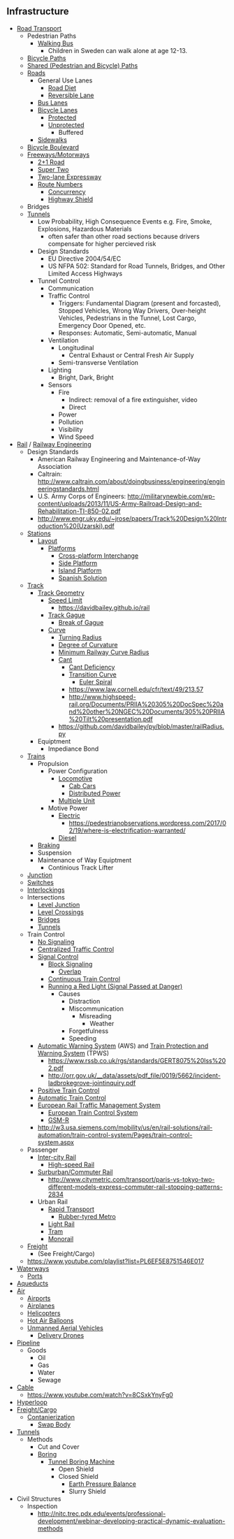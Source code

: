 ## Infrastructure
  * [Road Transport](https://en.wikipedia.org/wiki/Road_transport)
    * Pedestrian Paths
      * [Walking Bus](https://en.wikipedia.org/wiki/Walking_bus)
        * Children in Sweden can walk alone at age 12-13.
    * [Bicycle Paths](https://en.wikipedia.org/wiki/Bike_path)
    * [Shared (Pedestrian and Bicycle) Paths](https://en.wikipedia.org/wiki/Shared_use_path)
    * [Roads](https://en.wikipedia.org/wiki/Road)
      * General Use Lanes
        * [Road Diet](https://en.wikipedia.org/wiki/Road_diet)
        * [Reversible Lane](https://en.wikipedia.org/wiki/Reversible_lane)
      * [Bus Lanes](https://en.wikipedia.org/wiki/Bus_lane)
      * [Bicycle Lanes](https://en.wikipedia.org/wiki/Cycling_infrastructure#Bike_lanes)
        * [Protected](https://en.wikipedia.org/wiki/Cycle_track)
        * [Unprotected](https://en.wikipedia.org/wiki/Bike_lane)
          * Buffered
      * [Sidewalks](https://en.wikipedia.org/wiki/Sidewalk)
    * [Bicycle Boulevard](https://en.wikipedia.org/wiki/Bicycle_boulevard)
    * [Freeways/Motorways](https://en.wikipedia.org/wiki/Controlled-access_highway)
      * [2+1 Road](https://en.wikipedia.org/wiki/2%2B1_road)
      * [Super Two](https://en.wikipedia.org/wiki/Super_two)
      * [Two-lane Expressway](https://en.wikipedia.org/wiki/Two-lane_expressway)
      * [Route Numbers](https://en.wikipedia.org/wiki/Route_number)
        * [Concurrency](https://en.wikipedia.org/wiki/Concurrency_(road))
        * [Highway Shield](https://en.wikipedia.org/wiki/Highway_shield)
    * Bridges
    * [Tunnels](https://en.wikipedia.org/wiki/Tunnel)
        * Low Probability, High Consequence Events e.g. Fire, Smoke, Explosions, Hazardous Materials
            * often safer than other road sections because drivers compensate for higher percieved risk
        * Design Standards
            * EU Directive 2004/54/EC
            * US NFPA 502: Standard for Road Tunnels, Bridges, and Other Limited Access Highways
        * Tunnel Control
            * Communication
            * Traffic Control
                * Triggers: Fundamental Diagram (present and forcasted), Stopped Vehicles, Wrong Way Drivers, Over-height Vehicles, Pedestrians in the Tunnel, Lost Cargo, Emergency Door Opened, etc.
                * Responses: Automatic, Semi-automatic, Manual
            * Ventilation
                * Longitudinal
                    * Central Exhaust or Central Fresh Air Supply
                * Semi-transverse Ventilation
            * Lighting
                * Bright, Dark, Bright
            * Sensors
                * Fire
                    * Indirect: removal of a fire extinguisher, video
                    * Direct
                * Power
                * Pollution
                * Visibility
                * Wind Speed
  * [Rail](https://en.wikipedia.org/wiki/Rail_transport) / [Railway Engineering](https://en.wikipedia.org/wiki/Railway_engineering)
    * Design Standards
      * American Railway Engineering and Maintenance-of-Way Association
      * Caltrain: http://www.caltrain.com/about/doingbusiness/engineering/engineeringstandards.html
      * U.S. Army Corps of Engineers: http://militarynewbie.com/wp-content/uploads/2013/11/US-Army-Railroad-Design-and-Rehabilitation-TI-850-02.pdf
      * http://www.engr.uky.edu/~jrose/papers/Track%20Design%20Introduction%20(Uzarski).pdf
    * [Stations](https://en.wikipedia.org/wiki/Train_station)
      * [Layout](https://en.wikipedia.org/wiki/Railway_station_layout)
        * [Platforms](https://en.wikipedia.org/wiki/Railway_platform)
          * [Cross-platform Interchange](https://en.wikipedia.org/wiki/Cross-platform_interchange)
          * [Side Platform](https://en.wikipedia.org/wiki/Side_platform)
          * [Island Platform](https://en.wikipedia.org/wiki/Island_platform)
          * [Spanish Solution](https://en.wikipedia.org/wiki/Spanish_solution)
    * [Track](https://en.wikipedia.org/wiki/Track_(rail_transport))
      * [Track Geometry](https://en.wikipedia.org/wiki/Track_geometry)
        * [Speed Limit](https://en.wikipedia.org/wiki/Rail_speed_limits_in_the_United_States)
          * https://davidbailey.github.io/rail
        * [Track Gague](https://en.wikipedia.org/wiki/Track_gauge)
          * [Break of Gague](https://en.wikipedia.org/wiki/Break-of-gauge)
        * [Curve](https://en.wikipedia.org/wiki/Curve)
          * [Turning Radius](https://en.wikipedia.org/wiki/Turning_radius)
          * [Degree of Curvature](https://en.wikipedia.org/wiki/Degree_of_curvature)
          * [Minimum Railway Curve Radius](https://en.wikipedia.org/wiki/Minimum_railway_curve_radius)
          * [Cant](https://en.wikipedia.org/wiki/Cant_(road/rail))
            * [Cant Deficiency](https://en.wikipedia.org/wiki/Cant_deficiency)
            * [Transition Curve](https://en.wikipedia.org/wiki/Track_transition_curve)
              * [Euler Spiral](https://en.wikipedia.org/wiki/Euler_spiral)
            * https://www.law.cornell.edu/cfr/text/49/213.57
            * http://www.highspeed-rail.org/Documents/PRIIA%20305%20DocSpec%20and%20other%20NGEC%20Documents/305%20PRIIA%20Tilt%20presentation.pdf
          * https://github.com/davidbailey/py/blob/master/railRadius.py
      * Equiptment
        * Impediance Bond
    * [Trains](https://en.wikipedia.org/wiki/Train)
      * Propulsion
        * Power Configuration
          * [Locomotive](https://en.wikipedia.org/wiki/Locomotive)
            * [Cab Cars](https://en.wikipedia.org/wiki/Control_car)
            * [Distributed Power](https://en.wikipedia.org/wiki/Distributed_power)
          * [Multiple Unit](https://en.wikipedia.org/wiki/Multiple_unit)
        * Motive Power
          * [Electric](https://en.wikipedia.org/wiki/Electric_train)
            * https://pedestrianobservations.wordpress.com/2017/02/19/where-is-electrification-warranted/
          * [Diesel](https://en.wikipedia.org/wiki/Diesel_train)
      * [Braking](https://en.wikipedia.org/wiki/Railway_brake)
      * Suspension
      * Maintenance of Way Equiptment
        * Continious Track Lifter
    * [Junction](https://en.wikipedia.org/wiki/Junction_(rail))
    * [Switches](https://en.wikipedia.org/wiki/Railroad_switch)
    * [Interlockings](https://en.wikipedia.org/wiki/Interlocking)
    * Intersections
      * [Level Junction](https://en.wikipedia.org/wiki/Level_junction)
      * [Level Crossings](https://en.wikipedia.org/wiki/Level_crossing)
      * [Bridges](https://en.wikipedia.org/wiki/Rail_bridge)
      * [Tunnels](https://en.wikipedia.org/wiki/Rail_tunnel)
    * Train Control
      * [No Signaling](https://en.wikipedia.org/wiki/Dark_territory)
      * [Centralized Traffic Control](https://en.wikipedia.org/wiki/Centralized_traffic_control)
      * [Signal Control](https://en.wikipedia.org/wiki/Railway_signalling)
        * [Block Signaling](https://en.wikipedia.org/wiki/Automatic_block_signaling)
          * [Overlap](https://en.wikipedia.org/wiki/Overlap_(railway_signalling))
        * [Continuous Train Control](https://en.wikipedia.org/wiki/Linienzugbeeinflussung)
        * [Running a Red Light (Signal Passed at Danger)](https://en.wikipedia.org/wiki/Signal_passed_at_danger)
          * Causes
            * Distraction
            * Miscommunication
              * Misreading
                * Weather
            * Forgetfulness
            * Speeding
      * [Automatic Warning System](https://en.wikipedia.org/wiki/Automatic_Warning_System) (AWS) and [Train Protection and Warning System](https://en.wikipedia.org/wiki/Train_Protection_%26_Warning_System) (TPWS)
        * https://www.rssb.co.uk/rgs/standards/GERT8075%20Iss%202.pdf
        * http://orr.gov.uk/__data/assets/pdf_file/0019/5662/incident-ladbrokegrove-jointinquiry.pdf
      * [Positive Train Control](https://en.wikipedia.org/wiki/Positive_train_control)
      * [Automatic Train Control](https://en.wikipedia.org/wiki/Automatic_train_control)
      * [European Rail Traffic Management System](https://en.wikipedia.org/wiki/European_Rail_Traffic_Management_System)
        * [European Train Control System](https://en.wikipedia.org/wiki/European_Train_Control_System)
        * [GSM-R](https://en.wikipedia.org/wiki/GSM-R)
      * http://w3.usa.siemens.com/mobility/us/en/rail-solutions/rail-automation/train-control-system/Pages/train-control-system.aspx
    * Passenger
      * [Inter-city Rail](https://en.wikipedia.org/wiki/Inter-city_rail)
        * [High-speed Rail](https://en.wikipedia.org/wiki/High-speed_rail)
      * [Surburban/Commuter Rail](https://en.wikipedia.org/wiki/Commuter_rail)
        * http://www.citymetric.com/transport/paris-vs-tokyo-two-different-models-express-commuter-rail-stopping-patterns-2834
      * Urban Rail
        * [Rapid Transport](https://en.wikipedia.org/wiki/Rapid_transit)
          * [Rubber-tyred Metro](https://en.wikipedia.org/wiki/Rubber-tyred_metro)
        * [Light Rail](https://en.wikipedia.org/wiki/Light_rail)
        * [Tram](https://en.wikipedia.org/wiki/Tram)
        * [Monorail](https://en.wikipedia.org/wiki/Monorail)
    * [Freight](https://en.wikipedia.org/wiki/Rail_freight_transport)
      * (See Freight/Cargo)
    * https://www.youtube.com/playlist?list=PL6EF5E8751546E017
  * [Waterways](https://en.wikipedia.org/wiki/Waterway)
    * [Ports](https://en.wikipedia.org/wiki/Port)
  * [Aqueducts](https://en.wikipedia.org/wiki/Aqueduct_(water_supply))
  * [Air](https://en.wikipedia.org/wiki/Aviation)
    * [Airports](https://en.wikipedia.org/wiki/Airport)
    * [Airplanes](https://en.wikipedia.org/wiki/Airplane)
    * [Helicopters](https://en.wikipedia.org/wiki/Helicopter)
    * [Hot Air Balloons](https://en.wikipedia.org/wiki/Hot_air_balloon)
    * [Unmanned Aerial Vehicles](https://en.wikipedia.org/wiki/Unmanned_aerial_vehicle)
      * [Delivery Drones](https://en.wikipedia.org/wiki/Delivery_drone)
  * [Pipeline](https://en.wikipedia.org/wiki/Pipeline_transport)
    * Goods
      * Oil
      * Gas
      * Water
      * Sewage
  * [Cable](https://en.wikipedia.org/wiki/Cable_transport)
    * https://www.youtube.com/watch?v=8CSxkYnyFg0
  * [Hyperloop](https://en.wikipedia.org/wiki/Hyperloop)
  * [Freight/Cargo](https://en.wikipedia.org/wiki/Cargo)
    * [Contanierization](https://en.wikipedia.org/wiki/Containerization)
      * [Swap Body](https://en.wikipedia.org/wiki/Swap_body)
  * [Tunnels](https://en.wikipedia.org/wiki/Tunnel)
    * Methods
      * Cut and Cover
      * [Boring](https://en.wikipedia.org/wiki/Boring_(earth))
        * [Tunnel Boring Machine](https://en.wikipedia.org/wiki/Tunnel_boring_machine)
          * Open Shield
          * Closed Shield
            * [Earth Pressure Balance](https://en.wikipedia.org/wiki/Earth_pressure_balance)
            * Slurry Shield
  * Civil Structures
    * Inspection
      * http://nitc.trec.pdx.edu/events/professional-development/webinar-developing-practical-dynamic-evaluation-methods
